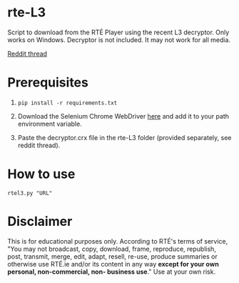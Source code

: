 # rte-L3
Script to download from the RTÉ Player using the recent L3 decryptor. Only works on Windows. Decryptor is not included. It may not work for all media.

[Reddit thread](https://www.reddit.com/user/fullonragerr/comments/kk0lli/introducing_rtel3_a_python_script_to_download/)

# Prerequisites
1. `pip install -r requirements.txt`

2. Download the Selenium Chrome WebDriver [here](https://chromedriver.chromium.org/downloads) and add it to your path environment variable.

3. Paste the decryptor.crx file in the rte-L3 folder (provided separately, see reddit thread).

# How to use
`rtel3.py "URL"`

# Disclaimer
This is for educational purposes only. According to RTÉ's terms of service, "You may not broadcast, copy, download, frame, reproduce, republish, post, transmit, merge, edit, adapt, resell, re-use, produce summaries or otherwise use RTÉ.ie and/or its content in any way **except for your own personal, non-commercial, non- business use**." Use at your own risk.
